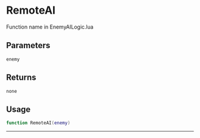# RemoteAI
Function name in EnemyAILogic.lua
## Parameters
`enemy`
## Returns
`none`
## Usage
```lua
function RemoteAI(enemy)
```
---
